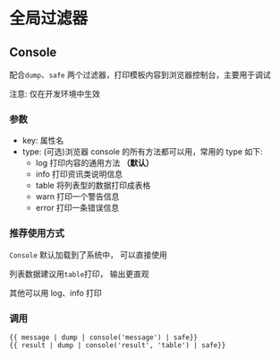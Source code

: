 # 全局过滤器

## Console

配合`dump`、`safe` 两个过滤器，打印模板内容到浏览器控制台，主要用于调试

注意: 仅在开发环境中生效

### 参数

- key: 属性名
- type: <span>(可选)</span>浏览器 console 的所有方法都可以用，常用的 type 如下:
  - log 打印内容的通用方法 **（默认）**
  - info 打印资讯类说明信息
  - table 将列表型的数据打印成表格
  - warn 打印一个警告信息
  - error 打印一条错误信息

### 推荐使用方式

`Console` 默认加载到了系统中， 可以直接使用

列表数据建议用`table`打印， 输出更直观

其他可以用 log、info 打印

### 调用

```
{{ message | dump | console('message') | safe}}
{{ result | dump | console('result', 'table') | safe}}
```

